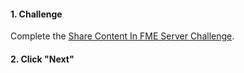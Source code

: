 <head><base target="_blank"> </head>

#### 1. Challenge

Complete the [Share Content In FME Server Challenge](https://safe.my.trailhead.com/content/safe/modules/publish-workflows-to-the-web/share-content-in-fme-server?trail_id=fme-server-authoring#challenge).

#### 2. Click "Next"
